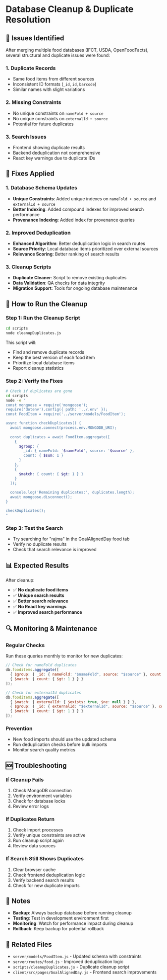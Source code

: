 # Database Cleanup & Duplicate Resolution

## 🚨 **Issues Identified**

After merging multiple food databases (IFCT, USDA, OpenFoodFacts), several structural and duplicate issues were found:

### **1. Duplicate Records**
- Same food items from different sources
- Inconsistent ID formats (`_id`, `id`, `barcode`)
- Similar names with slight variations

### **2. Missing Constraints**
- No unique constraints on `nameFold + source`
- No unique constraints on `externalId + source`
- Potential for future duplicates

### **3. Search Issues**
- Frontend showing duplicate results
- Backend deduplication not comprehensive
- React key warnings due to duplicate IDs

## 🔧 **Fixes Applied**

### **1. Database Schema Updates**
- **Unique Constraints**: Added unique indexes on `nameFold + source` and `externalId + source`
- **Better Indexing**: Added compound indexes for improved search performance
- **Provenance Indexing**: Added index for provenance queries

### **2. Improved Deduplication**
- **Enhanced Algorithm**: Better deduplication logic in search routes
- **Source Priority**: Local database items prioritized over external sources
- **Relevance Scoring**: Better ranking of search results

### **3. Cleanup Scripts**
- **Duplicate Cleaner**: Script to remove existing duplicates
- **Data Validation**: QA checks for data integrity
- **Migration Support**: Tools for ongoing database maintenance

## 🚀 **How to Run the Cleanup**

### **Step 1: Run the Cleanup Script**
```bash
cd scripts
node cleanupDuplicates.js
```

This script will:
- Find and remove duplicate records
- Keep the best version of each food item
- Prioritize local database items
- Report cleanup statistics

### **Step 2: Verify the Fixes**
```bash
# Check if duplicates are gone
cd scripts
node -e "
const mongoose = require('mongoose');
require('dotenv').config({ path: '../.env' });
const FoodItem = require('../server/models/FoodItem');

async function checkDuplicates() {
  await mongoose.connect(process.env.MONGODB_URI);
  
  const duplicates = await FoodItem.aggregate([
    {
      $group: {
        _id: { nameFold: '$nameFold', source: '$source' },
        count: { $sum: 1 }
      }
    },
    {
      $match: { count: { $gt: 1 } }
    }
  ]);
  
  console.log('Remaining duplicates:', duplicates.length);
  await mongoose.disconnect();
}

checkDuplicates();
"
```

### **Step 3: Test the Search**
- Try searching for "rajma" in the GoalAlignedDay food tab
- Verify no duplicate results
- Check that search relevance is improved

## 📊 **Expected Results**

After cleanup:
- ✅ **No duplicate food items**
- ✅ **Unique search results**
- ✅ **Better search relevance**
- ✅ **No React key warnings**
- ✅ **Improved search performance**

## 🔍 **Monitoring & Maintenance**

### **Regular Checks**
Run these queries monthly to monitor for new duplicates:

```javascript
// Check for nameFold duplicates
db.fooditems.aggregate([
  { $group: { _id: { nameFold: "$nameFold", source: "$source" }, count: { $sum: 1 } } },
  { $match: { count: { $gt: 1 } } }
]);

// Check for externalId duplicates
db.fooditems.aggregate([
  { $match: { externalId: { $exists: true, $ne: null } } },
  { $group: { _id: { externalId: "$externalId", source: "$source" }, count: { $sum: 1 } } },
  { $match: { count: { $gt: 1 } } }
]);
```

### **Prevention**
- New food imports should use the updated schema
- Run deduplication checks before bulk imports
- Monitor search quality metrics

## 🆘 **Troubleshooting**

### **If Cleanup Fails**
1. Check MongoDB connection
2. Verify environment variables
3. Check for database locks
4. Review error logs

### **If Duplicates Return**
1. Check import processes
2. Verify unique constraints are active
3. Run cleanup script again
4. Review data sources

### **If Search Still Shows Duplicates**
1. Clear browser cache
2. Check frontend deduplication logic
3. Verify backend search results
4. Check for new duplicate imports

## 📝 **Notes**

- **Backup**: Always backup database before running cleanup
- **Testing**: Test in development environment first
- **Monitoring**: Watch for performance impact during cleanup
- **Rollback**: Keep backup for potential rollback

## 🔗 **Related Files**

- `server/models/FoodItem.js` - Updated schema with constraints
- `server/routes/food.js` - Improved deduplication logic
- `scripts/cleanupDuplicates.js` - Duplicate cleanup script
- `client/src/pages/GoalAlignedDay.js` - Frontend search improvements
